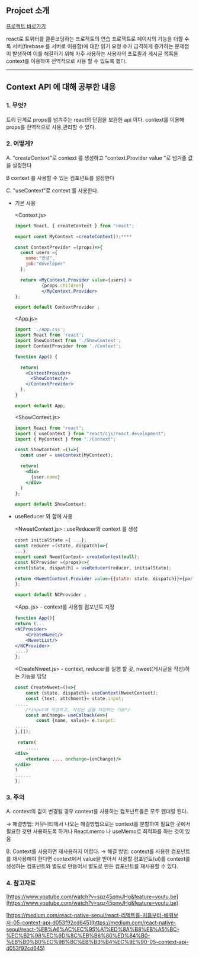 ## Projcet 소개 
[프로젝트 바로가기](https://badahertz52.github.io/practice_react_context/)

react로 트위터를 클론코딩하는 프로젝트의 연습 프로젝트로 페이지의 기능을 더할 수록 서버(firebase 를 서버로 이용함)에 대한 읽기 요청 수가 급격하게 증가하는 문제점이 발생하여 이를 해결하기 위해 자주 사용하는 사용자의 프로필과 게시글 목록을  context를 이용하여 전역적으로 사용 할 수 있도록 했다. 

____________________________________________________________________________________________________
## Context API 에 대해 공부한 내용 
### 1. 무엇?

  트리 단계로 props를 넘겨주는 react의 단점을 보완한 api 이다.
  context를 이용해 props를 전역적으로 사용,관리할 수 있다. 


### 2. 어떻게?

  A. "createContext"로 context 를 생성하고  "context.Provider value "로 넘겨줄 값을 설정한다

  B  context 를 사용할 수 있는 컴포넌트를 설정한다

  C. "useContext"로 context 를 사용한다. 

- 기본 사용
    
    <Context.js>
    
    ```jsx
    import React, { createContext } from "react";
    
    export const MyContext =createContext();****
    
    const ContextProvider =(props)=>{
      const users ={
        name:"안녕",
        job:"developer"
      };
    
      return <MyContext.Provider value={users} >
              {props.children}
              </MyContext.Provider>
    };
    
    export default ContextProvider ;
    ```
    
    <App.js>
    
    ```jsx
    import './App.css';
    import React from 'react';
    import ShowContext from './ShowContext';
    import ContextProvider from './Context';
    
    function App() {
    
      return(
        <ContextProvider>
          <ShowContext/>
        </ContextProvider>
      );
    }
    
    export default App;
    ```
    
    <ShowContext.js>
    
    ```jsx
    import React from "react";
    import { useContext } from "react/cjs/react.development";
    import { MyContext } from "./Context";
    
    const ShowContext =()=>{
      const user = useContext(MyContext);
    
      return(
        <div>
          {user.name}
        </div>
      )
    };
    
    export default ShowContext;
    ```
    
- useReducer 와 함께 사용
    
    <NweetContext.js> :  useReducer와  context 를 생성
    
    ```jsx
    cosnt initialState ={ ...};
    const reducer =(state, dispatch)=>{
    ...};
    export const NweetContext= createContext(null);
    const NCProvider =(props)=>{
    const[state, dispatch] = useReducer(reducer, initialState); 
    
    return <NweetContext.Provider value={{state: state, dispatch}}>{porps.childer}</NweetContext.Provider>
    };
    
    export default NCProvider ;
    ```
    
    <App. js> - context를 사용할 컴포넌트 지정
    
    ```jsx
    function App(){
    return (...
    <NCProvider>
    	<CreateNweet/>
    	<NweetList/>
    </NCProvider>
    ....)
    };
    ```
    
    <CreateNweet.js> - context, reducer를 실행 할 곳, nweet(게시글을 작성)하는 기능을 담당 
    
    ```jsx
    const CreateNweet=()=>{
    	const {state, dispatch}= useContext(NweetContext);
    	const {text, attchment}= state.input;
    .....
    	/*input에 작성하고, 작성된 글을 저장하는 기능*/
    	const onChange= useCalback(e=>{
    		const {name, value}= e.target:
    .....
    },[]);
    
     return(
    	.....
    <div>
    	<textarea .... onchange={onChange}/>
    </div>
    )
    ......
    };
    ```
    

### 3. 주의

A. context의 값이 변경될 경우 context를 사용하는 컴포넌트들은 모두 렌더링 된다.

 → 해결방법: 커뮤니티에서 나오는 해결방법으로는 context를 분할하여 필요한 곳에서 필요한 것만 사용하도록 하거나 React.memo 나 useMemo로 최적화를 하는 것이 있음

B. Context를 사용하면 재사용하지 어렵다. 
→ 해결 방법:  context를 사용한 컴포넌트를 재사용해야 한다면 context에서 value을 받아서 사용할 컴포넌트(ui)를 context를 생성하는 컴포넌트와 별도로 만들어서  별도로 만든 컴포넌트를 재사용할 수 있다. 


### 4. 참고자료

[https://www.youtube.com/watch?v=sqz45pnvJHg&feature=youtu.be](https://www.youtube.com/watch?v=sqz45pnvJHg&feature=youtu.be)

[https://medium.com/react-native-seoul/react-리액트를-처음부터-배워보자-05-context-api-d053f92cd645](https://medium.com/react-native-seoul/react-%EB%A6%AC%EC%95%A1%ED%8A%B8%EB%A5%BC-%EC%B2%98%EC%9D%8C%EB%B6%80%ED%84%B0-%EB%B0%B0%EC%9B%8C%EB%B3%B4%EC%9E%90-05-context-api-d053f92cd645)